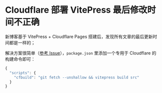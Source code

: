 # Cloudflare 部署 VitePress 最后修改时间不正确

新博客基于 VitePress + Cloudflare Pages 搭建后，发现所有文章的最后更新时间都是一样的；

解决方案很简单（[参考 Issue](https://github.com/vuejs/vitepress/discussions/3580)），`package.json` 里添加一个专用于 Cloudflare 的构建命令即可：

```js
{
  "scripts": {
    "cfbuild": "git fetch --unshallow && vitepress build src"
  }
}
```
